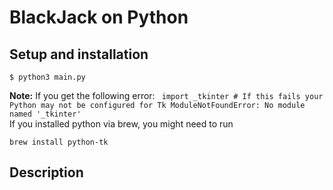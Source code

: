 # BlackJack on Python
## Setup and installation
```
$ python3 main.py
```

**Note:** If you get the following error:
` import _tkinter # If this fails your Python may not be configured for Tk
ModuleNotFoundError: No module named '_tkinter'` <br>
If you installed python via brew, you might need to run
```
brew install python-tk
```

## Description

